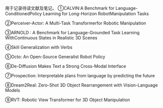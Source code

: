 用于记录待读文献及笔记。
①CALVIN:A Benchmark for Language-ConditionedPolicy Learning for Long-Horizon RobotManipulation Tasks

②Perceiver-Actor: A Multi-Task Transformerfor Robotic Manipulation

③ARNOLD : A Benchmark for Language-Grounded Task Learning WithContinuous States in Realistic 3D Scenes

④Skill Generalization with Verbs

⑤Octo: An Open-Source Generalist Robot Policy

⑥De-Diffusion Makes Text a Strong Cross-Modal Interface

⑦Prospection: Interpretable plans from language by predicting the future

⑧Dream2Real: Zero-Shot 3D Object Rearrangement with Vision-Language Models

⑨RVT: Robotic View Transformer for 3D Object Manipulation

